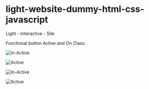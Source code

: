 # light-website-dummy-html-css-javascript

Light - Interactive - Site

Functional button
Active and On Class.

![In-Active](https://github.com/Thedevelop3r/light-website-dummy-html-css-javascript/blob/master/images/btnof.png)

![Active](https://github.com/Thedevelop3r/light-website-dummy-html-css-javascript/blob/master/images/btnon.png)


![In-Active](https://github.com/Thedevelop3r/light-website-dummy-html-css-javascript/blob/master/images/websiteoff.jpeg.png)

![Active](https://github.com/Thedevelop3r/light-website-dummy-html-css-javascript/blob/master/images/websiteon.jpeg.png)
